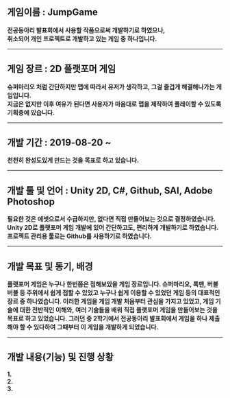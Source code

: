 ## 게임이름 : JumpGame
__전공동아리 발표회에서 사용할 작품으로써 개발하기로 하였으나,__  
__취소되어 개인 프로젝트로 개발하고 있는 게임 중 하나입니다.__
  
  -------------------------------------------------------
  
## 게임 장르 : 2D 플랫포머 게임
__슈퍼마리오 처럼 간단하지만 맵에 따라서 유저가 생각하고, 그걸 즐겁게 해결해나가는 게임입니다.__  
__지금은 없지만 이후 여유가 된다면 사용자가 마음대로 맵을 제작하여 플레이할 수 있도록 기획중에 있습니다.__

-------------------------------------------------------

## 개발 기간 : 2019-08-20 ~
__천천히 완성도있게 만드는 것을 목표로 하고 있습니다.__

-------------------------------------------------------

## 개발 툴 및 언어 : Unity 2D, C#, Github, SAI, Adobe Photoshop
__필요한 것은 에셋으로서 수급하지만, 없다면 직접 만들어보는 것으로 결정하였습니다.__  
__Unity 2D로 플랫포머 게임 개발에 있어 간단하고도, 편리하게 개발하기로 하였습니다.__
__프로젝트 관리용 툴로는 Github를 사용하기로 하였습니다.__

-------------------------------------------------------

## 개발 목표 및 동기, 배경
__플랫포머 게임은 누구나 한번쯤은 접해보았을 게임 장르입니다. 슈퍼마리오, 록맨, 버블버블 등 주위에서 쉽게 접할 수 있었고 누구나 쉽게 이용할 수 있었던 게임 등의 대표적인 장르 중 하나였습니다. 이러한 게임을 게임 개발 처음부터 관심을 가지고 있었고, 게임 기술에 대한 전반적인 이해와, 여러 기술들을 배워 직접 플랫포머 게임을 만들어보는 것을 목표로 하고 있었습니다. 그러던 중 2학기에서 전공동아리 발표회에서 게임을 하나 제출해야 할 수 있다하여 그때부터 이 게임을 개발하게 되었습니다.__

-------------------------------------------------------

## 개발 내용(기능) 및 진행 상황
 __1.__   
 __2.__   
 __3.__   
